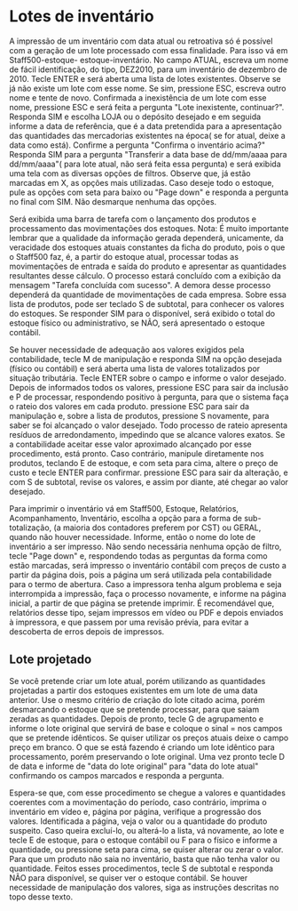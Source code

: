 # Lotes de inventário

A impressão de um inventário com data atual ou  retroativa só é possível com a geração de um lote processado com essa finalidade. Para isso vá em Staff500-estoque- estoque-inventário. No campo ATUAL, escreva um nome de fácil identificação, do tipo, DEZ2010, para um inventário de dezembro de 2010. Tecle ENTER e será aberta uma lista de lotes existentes. Observe se já não existe um lote com esse nome. Se sim, pressione ESC, escreva outro nome e tente de novo. Confirmada a inexistência de um lote com esse nome, pressione ESC e será feita a pergunta "Lote inexistente, continuar?". Responda SIM e escolha LOJA ou o depósito desejado e em seguida informe a data de referência, que é a data pretendida para a apresentação das quantidades das mercadorias existentes na época( se for atual, deixe a data como está). Confirme a pergunta "Confirma o inventário acima?" Responda SIM para a pergunta "Transferir a data base de dd/mm/aaaa para dd/mm/aaaa"( para lote atual, não será feita essa pergunta) e será exibida uma tela com as diversas opções de filtros. Observe que, já estão marcadas em X, as opções mais utilizadas. Caso deseje todo o estoque, pule as opções com seta para baixo ou "Page down" e responda a pergunta no final com SIM. Não desmarque nenhuma das opções.

Será exibida uma barra de tarefa com o lançamento dos produtos e processamento das movimentações dos estoques. Nota: É muito importante lembrar que a qualidade da informação gerada dependerá, unicamente, da veracidade dos estoques atuais constantes da ficha do produto, pois o que o Staff500 faz, é, a partir do estoque atual, processar todas as movimentações de entrada e saída do produto e apresentar as quantidades resultantes desse cálculo. O processo estará concluído com a exibição da mensagem "Tarefa concluída com sucesso". A demora desse processo dependerá da quantidade de movimentações de cada empresa. Sobre essa lista de produtos, pode ser teclado S de subtotal, para conhecer os valores do estoques. Se responder SIM para o disponível, será exibido o total do estoque físico ou administrativo, se NÃO, será apresentado o estoque contábil.

Se houver necessidade de adequação aos valores exigidos pela contabilidade, tecle M de manipulação e responda SIM na opção desejada (físico ou contábil) e será aberta uma lista de valores totalizados por situação tributária. Tecle ENTER sobre o campo e informe o valor desejado. Depois de informados todos os valores, pressione ESC para sair da inclusão e P de processar, respondendo positivo à pergunta, para que o sistema faça o rateio dos valores em cada produto. pressione ESC para sair da manipulação e, sobre a lista de produtos, pressione S novamente, para saber se foi alcançado o valor desejado. Todo processo de rateio apresenta resíduos de arredondamento, impedindo que se alcance valores exatos. Se a contabilidade aceitar esse valor aproximado alcançado por esse procedimento, está pronto. Caso contrário, manipule diretamente nos produtos, teclando E de estoque, e com seta para cima, altere o preço de custo e tecle ENTER para confirmar. pressione ESC para sair da alteração, e com S de subtotal, revise os valores, e assim por diante, até chegar ao valor desejado.

Para imprimir o inventário vá em Staff500, Estoque, Relatórios, Acompanhamento, Inventário, escolha a opção para a forma de sub-totalização, (a maioria dos contadores preferem por CST) ou GERAL, quando não houver necessidade. Informe, então o nome do lote de inventário a ser impresso. Não sendo necessária nenhuma opção de filtro, tecle "Page down" e, respondendo todas as perguntas da forma como estão marcadas, será impresso o inventário contábil com preços de custo a partir da página dois, pois a página um será utilizada pela contabilidade para o termo de abertura. Caso a impressora tenha algum problema e seja interrompida a impressão, faça o processo novamente, e informe na página inicial, a partir de que página se pretende imprimir. É recomendável que, relatórios desse tipo, sejam impressos em vídeo ou PDF e depois enviados à impressora, e que passem por uma revisão prévia, para evitar a descoberta de erros depois de impressos.

## Lote projetado
Se você pretende criar um lote atual, porém utilizando as quantidades projetadas a partir dos estoques existentes em um lote de uma data anterior. Use o mesmo critério de criação do lote citado acima, porém desmarcando o estoque que se pretende processar, para que saiam zeradas as quantidades. Depois de pronto, tecle G de agrupamento e informe o lote original que servirá de base e coloque o sinal = nos campos que se pretende idênticos. Se quiser utilizar os preços atuais deixe o campo preço em branco. O que se está fazendo é criando um lote idêntico para processamento, porém preservando o lote original. Uma vez pronto tecle D de data e informe de "data do lote original" para "data do lote atual" confirmando os campos marcados e responda a pergunta.

Espera-se que, com esse procedimento se chegue a valores e quantidades coerentes com a movimentação do período, caso contrário, imprima o inventário em vídeo e, página por página, verifique a progressão dos valores. Identificada a página, veja o valor ou a quantidade do produto suspeito. Caso queira excluí-lo, ou alterá-lo a lista, vá novamente, ao lote e tecle E de estoque, para o estoque contábil ou F para o físico e informe a quantidade, ou pressione seta para cima, se quiser alterar ou zerar o valor. Para que um produto não saia no inventário, basta que não tenha valor ou quantidade. Feitos esses procedimentos, tecle S de subtotal e responda NÃO para disponível, se quiser ver o estoque contábil. Se houver necessidade de manipulação dos valores, siga as instruções descritas no topo desse texto.